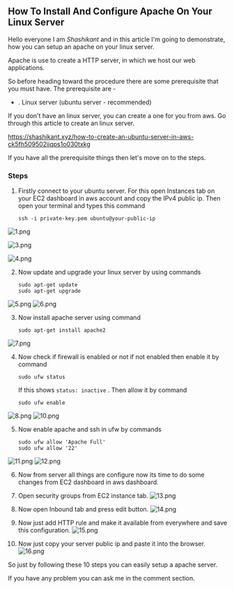 ## How To Install And Configure Apache On Your Linux Server

Hello everyone I am *Shashikant* and in this article I'm going to demonstrate, how you can setup an apache on your linux server. 

Apache is use to create a HTTP server, in which we host our web applications.

So before heading toward the procedure there are some prerequisite that you must have. The prerequisite are  -

+ . Linux server (ubuntu server - recommended)

If you don't have an linux server, you can create a one for you from aws. Go through this article to create an linux server.

https://shashikant.xyz/how-to-create-an-ubuntu-server-in-aws-ck5fh509502iiqps1o030txkg

If you have all the prerequisite things then let's move on to the steps.

### Steps

1. Firstly connect to your ubuntu server. For this open Instances tab on your EC2 dashboard in aws account and copy the IPv4 public ip. Then open your terminal and types this command
   ```ssh
   ssh -i private-key.pem ubuntu@your-public-ip
   ```
 ![1.png](https://cdn.hashnode.com/res/hashnode/image/upload/v1579253481704/q2CDi3YG1.png)
  
 ![3.png](https://cdn.hashnode.com/res/hashnode/image/upload/v1579253490848/-rgN3lKIh.png)

  ![4.png](https://cdn.hashnode.com/res/hashnode/image/upload/v1579253500734/O9MMGBc0A.png)

2. Now update and upgrade your linux server by using commands
   ```ssh
   sudo apt-get update
   sudo apt-get upgrade
   ```
![5.png](https://cdn.hashnode.com/res/hashnode/image/upload/v1579253511034/EkjSizNHk.png)
 ![6.png](https://cdn.hashnode.com/res/hashnode/image/upload/v1579253519604/7c_Jr5V9W.png)

3. Now install apache server using command
   ```ssh
   sudo apt-get install apache2
   ```
![7.png](https://cdn.hashnode.com/res/hashnode/image/upload/v1579253528053/dsOMk3QVG.png)

4. Now check if firewall is enabled or not if not enabled then enable it by command
   ```ssh
   sudo ufw status
   ```
   If this shows `status: inactive` . Then allow it by command
   ```ssh
   sudo ufw enable
   ```
![8.png](https://cdn.hashnode.com/res/hashnode/image/upload/v1579253539449/2moL0T_hW.png)
![10.png](https://cdn.hashnode.com/res/hashnode/image/upload/v1579253546863/Oqc-kh1k4.png)

5. Now enable apache and ssh in ufw by commands
   ```ssh
   sudo ufw allow 'Apache Full'
   sudo ufw allow '22'
   ```
![11.png](https://cdn.hashnode.com/res/hashnode/image/upload/v1579253557877/lv6GOoA76.png)
![12.png](https://cdn.hashnode.com/res/hashnode/image/upload/v1579253566797/g3ywdriPe.png)

6. Now from server all things are configure now its time to do some changes from EC2 dashboard in aws dashboard.

7. Open security groups from EC2 instance tab.
![13.png](https://cdn.hashnode.com/res/hashnode/image/upload/v1579253576998/dV2sRnV4U.png)

8. Now open Inbound tab and press edit button.
![14.png](https://cdn.hashnode.com/res/hashnode/image/upload/v1579253588124/BoKpdmGWL.png)

9. Now just add HTTP rule and make it available from everywhere and save this configuration.
![15.png](https://cdn.hashnode.com/res/hashnode/image/upload/v1579253597031/ZZ_ft_l3b.png)

10. Now just copy your server public ip and paste it into the browser.
![16.png](https://cdn.hashnode.com/res/hashnode/image/upload/v1579253606021/qGQMR2q3E.png)

So just by following these 10 steps you can easily setup a apache server.

If you have any problem you can ask me in the comment section.

